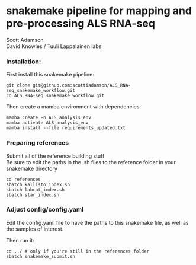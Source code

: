 # snakemake pipeline for mapping and pre-processing ALS RNA-seq #

Scott Adamson  
David Knowles / Tuuli Lappalainen labs

### Installation: ###
First install this snakemake pipeline:
```
git clone git@github.com:scottiadamson/ALS_RNA-seq_snakemake_workflow.git
cd ALS_RNA-seq_snakemake_workflow.git 
```
Then create a mamba environment with dependencies:
```
mamba create -n ALS_analysis_env
mamba activate ALS_analysis_env
mamba install --file requirements_updated.txt
``` 

### Preparing references ###
Submit all of the reference building stuff  
Be sure to edit the paths in the .sh files to the reference folder in your snakemake directory
```
cd references
sbatch kallisto_index.sh
sbatch labrat_index.sh
sbatch star_index.sh
```

### Adjust config/config.yaml ###
Edit the config.yaml file to have the paths to this snakemake file, as well as the samples of interest.  

Then run it:
```
cd ../ # only if you're still in the references folder
sbatch snakemake_submit.sh
```


